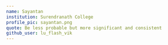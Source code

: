 ```yaml
---
name: Sayantan
institution: Surendranath College
profile_pic: sayantan.png
quote: Be less probable but more significant and consistent
github_user: lu_flash_vik
---
```

